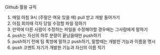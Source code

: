 Github 활용 규칙
1. 매일 아침 9시 (주말은 여유 있을 때) pull 받고 개발 들어가기
2. 아침 회의때 각자 당일 수정할 파일 정하기
3. 만약에 다른 사람이 수정하는 파일을 수정해야할 경우에는 그사람에게 말하기
4. push는 자신의 하루 분량이 끝났을때만 push하기
5. push하기 전에 팀 톡방에 말하고 push하기, 말할때는 개발한 기능과 이름을 명시
6.  push 코멘트 자기가 개발한 기능과 자신의 이름 적기 
